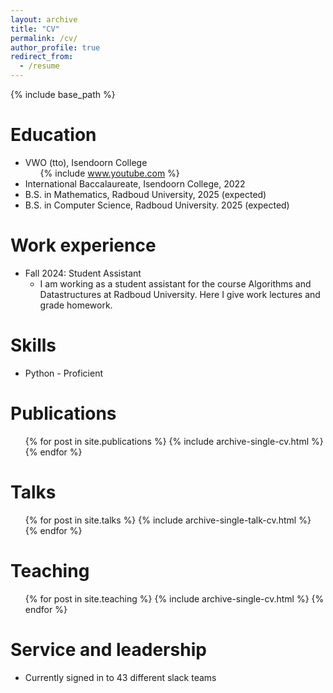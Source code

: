 ```yaml
---
layout: archive
title: "CV"
permalink: /cv/
author_profile: true
redirect_from:
  - /resume
---
```


{% include base_path %}

Education
======
* VWO (tto), Isendoorn College <ul>{% include www.youtube.com %}</ul>
* International Baccalaureate, Isendoorn College, 2022
* B.S. in Mathematics, Radboud University, 2025 (expected)
* B.S. in Computer Science, Radboud University. 2025 (expected)

Work experience
======
* Fall 2024: Student Assistant
  * I am working as a student assistant for the course Algorithms and Datastructures at Radboud University. Here I give work lectures and grade homework. 

Skills
======
* Python - Proficient

Publications
======
  <ul>{% for post in site.publications %}
    {% include archive-single-cv.html %}
  {% endfor %}</ul>
  
Talks
======
  <ul>{% for post in site.talks %}
    {% include archive-single-talk-cv.html %}
  {% endfor %}</ul>
  
Teaching
======
  <ul>{% for post in site.teaching %}
    {% include archive-single-cv.html %}
  {% endfor %}</ul>
  
Service and leadership
======
* Currently signed in to 43 different slack teams
